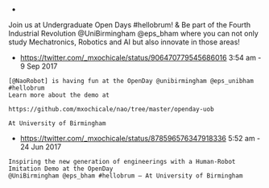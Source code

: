 

*

Join us at Undergraduate Open Days #hellobrum! &
Be part of the Fourth Industrial Revolution @UniBirmingham @eps_bham
where you can not only study Mechatronics, Robotics and AI but also 
innovate in those areas!



* https://twitter.com/_mxochicale/status/906470779545686016
3:54 am - 9 Sep 2017 
```
[@NaoRobot] is having fun at the OpenDay @unibirmingham @eps_unibham #hellobrum 
Learn more about the demo at 

https://github.com/mxochicale/nao/tree/master/openday-uob

At University of Birmingham
```



* https://twitter.com/_mxochicale/status/878596576347918336
5:52 am - 24 Jun 2017

```
Inspiring the new generation of engineerings with a Human-Robot Imitation Demo at the OpenDay 
@UniBirmingham @eps_bham #hellobrum – At University of Birmingham

```



